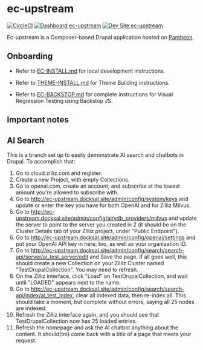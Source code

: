 # ec-upstream

[![CircleCI](https://circleci.com/gh/electriccitizen/ec-upstream.svg?style=shield)](https://circleci.com/gh/electriccitizen/ec-upstream)
[![Dashboard ec-upstream](https://img.shields.io/badge/dashboard-ec_upstream-yellow.svg)](https://dashboard.pantheon.io/sites/b043b678-2567-403a-aafc-947c7d9a76de#dev/code)
[![Dev Site ec-upstream](https://img.shields.io/badge/site-ec_upstream-blue.svg)](http://dev-ec-upstream.pantheonsite.io/)

Ec-upstream is a Composer-based Drupal application hosted on [Pantheon](http://dashboard.getpantheon.com).

## Onboarding

* Refer to [EC-INSTALL.md](/EC-INSTALL.md) for local development instructions.

* Refer to [THEME-INSTALL.md](/web/themes/citizen_patterns/THEME-INSTALL.md) for Theme Building instructions.

* Refer to [EC-BACKSTOP.md](/tests/backstop/EC-BACKSTOP.md) for complete instructions for Visual Regression Testing using Backstop JS.

## Important notes

## AI Search

This is a branch set up to easily demonstrate AI search and chatbots in Drupal.
To accomplish that:

1. Go to cloud.zilliz.com and register.
2. Create a new Project, with empty Collections.
3. Go to openai.com, create an account, and subscribe at the lowest amount you're
   allowed to subscribe with.
4. Go to http://ec-upstream.docksal.site/admin/config/system/keys and update or
   enter the key you have for both OpenAI and for Zilliz Milvus.
5. Go to http://ec-upstream.docksal.site/admin/config/ai/vdb_providers/milvus
   and update the server to point to the server you created in 2 (it should be
   on the Cluster Details tab of your Zilliz project, under "Public Endpoint").
6. Go to http://ec-upstream.docksal.site/admin/config/openai/settings and put
   your OpenAI API key in here, too, as well as your organization ID.
7. Go to http://ec-upstream.docksal.site/admin/config/search/search-api/server/ai_test_server/edit
   and Save the page. If all goes well, this should create a new Collection on
   your Zilliz Cluster named "TestDrupalCollection". You may need to refresh.
8. On the Zilliz interface, click "Load" on TestDrupalCollection, and wait until
   "LOADED" appears next to the name.
9. Go to http://ec-upstream.docksal.site/admin/config/search/search-api/index/ai_test_index,
   clear all indexed data, then re-index all. This should take a moment, but
   complete without errors, saying all 25 nodes are indexed.
10. Refresh the Zilliz interface again, and you should see that TestDrupalCollection
   now has 25 loaded entries.
11. Refresh the homepage and ask the AI chatbot anything about the content. It
   should(tm) come back with a title of a page that meets your request.
